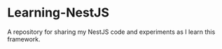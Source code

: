 # Learning-NestJS
A repository for sharing my NestJS code and experiments as I learn this framework.
